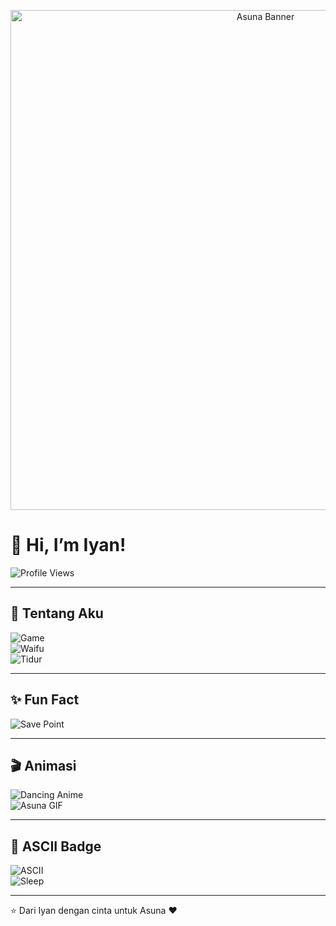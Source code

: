 <!-- Banner Asuna -->
<p align="center">
  <img src="https://i.imgur.com/your-asuna-banner.png" alt="Asuna Banner" width="800"/>
</p>

# 👋 Hi, I’m Iyan!

![Profile Views](https://komarev.com/ghpvc/?username=iyan&color=blueviolet&style=flat-square)

---

## 🌟 Tentang Aku
![Game](https://img.shields.io/badge/Hobi-Game-red?style=for-the-badge&logo=steam)  
![Waifu](https://img.shields.io/badge/Waifu-Asuna-pink?style=for-the-badge&logo=anilist)  
![Tidur](https://img.shields.io/badge/Kebiasaan-Tidur-blue?style=for-the-badge&logo=sleep)

---

## ✨ Fun Fact
![Save Point](https://img.shields.io/badge/Fun%20Fact-Selalu%20cari%20save%20point%20sebelum%20tidur%20😂-yellow?style=for-the-badge)

---

## 🎬 Animasi
![Dancing Anime](https://img.shields.io/badge/GIF-Dancing%20Anime-ff69b4?style=for-the-badge&logo=github)  
![Asuna GIF](https://img.shields.io/badge/GIF-Asuna%20Love-red?style=for-the-badge&logo=github)


---

## 🖤 ASCII Badge
![ASCII](https://img.shields.io/badge/(◕‿◕✿)-Waifu:%20Asuna-black?style=for-the-badge)  
![Sleep](https://img.shields.io/badge/Sleep_Mode-ON-blueviolet?style=for-the-badge)

---

⭐️ Dari Iyan dengan cinta untuk Asuna ❤️
